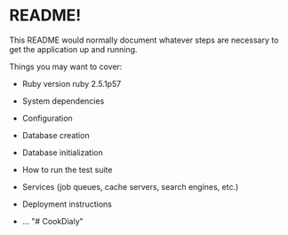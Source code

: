 # README!

This README would normally document whatever steps are necessary to get the
application up and running.

Things you may want to cover:

* Ruby version
ruby 2.5.1p57

* System dependencies

* Configuration

* Database creation

* Database initialization

* How to run the test suite

* Services (job queues, cache servers, search engines, etc.)

* Deployment instructions

* ...
"# CookDialy" 
